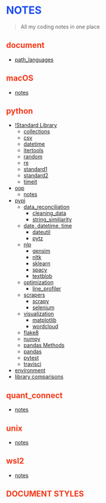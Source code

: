 # NOTES

> All my coding notes in one place

## document

- [path_languages](/document/path_languages.ipynb)

## macOS

- [notes](/macOS/notes.ipynb)

## python

- [!Standard Library](/python/!standard.ipynb)
  - [collections](/python/standard%20library/collections.ipynb)
  - [csv](/python/standard%20library/csv.ipynb)
  - [datetime](/python/standard%20library/datetime.ipynb)
  - [itertools](/python/standard%20library/itertools.ipynb)
  - [random](/python/!standard%20library/random.ipynb)
  - [re](/python/!standard%20library/re.ipynb)
  - [standard1](/python/standard%20library/standard1.ipynb)
  - [standard2](/python/standard%20library/standard2.ipynb)
  - [timeit](/python/standard%20library/timeit.ipynb)
- [oop](/python/oop/)
  - [notes](/python/oop/notes.ipynb)
- [pypi](/python/pypi/)
  - [data_reconciliation](/python/pypi/data_reconciliation/)
    - [cleaning_data](/python//pypi//data_reconciliation/cleaning_data.ipynb)
    - [string_similiarity](/python//pypi//data_reconciliation/string_similiarity.ipynb)
  - [date, datetime, time](/python/pypi/date%2C%20datetime%2C%20time/)
    - [dateutil](/python/pypi/date%2C%20datetime%2C%20time/dateutll.ipynb)
    - [pytz](/python/pypi/date%2C%20datetime%2C%20time/pytz.ipynb)
  - [nlp](/python/pypi/nlp/)
    - [gensim](/python/pypi/nlp/gensim.ipynb)
    - [nltk](/python/pypi/nlps/nltk.ipynb)
    - [sklearn](/python/pypi/nlp/sklearn.ipynb)
    - [spacy](/python/pypi/nlp/spacy.ipynb)
    - [textblob](/python/pypi/nlp/textblob.ipynb)
  - [optimization](/python/pypi/optimization/)
    - [line_profiler](/python/pypi/optimization/line_profiler.ipynb)
  - [scrapers](/python/pypi/scrapers/)
    - [scrapy](/python/pypi/scrapers/scrapy.ipynb)
    - [selenium](/python/pypi/scrapers/selenium.ipynb)
  - [visualization](/python/pypi/visualization/)
    - [matplotlib](/python/pypi/visualization/matplotlib.ipynb)
    - [wordcloud](/python/pypi/visualization//wordcloud.ipynb)
  - [flake8](/python/pypi/standard%20library/flake8.ipynb)
  - [numpy](/python/pypi/numpy.ipynb)
  - [pandas Methods](/python/pypi/pandas_method.ipynb)
  - [pandas](/python/pypi/pandas.ipynb)
  - [pytest](/python/pypi/standard%20library/pytest.ipynb)
  - [travisci](/python/pypi/travisci.ipynb)
- [environment](/python/environment.ipynb)
- [library comparisons](/python/comparisons.ipynb)

## quant_connect

- [notes](/quant_connect/notes.md)

## unix

- [notes](/unix/notes.md)

## wsl2

- [notes](/wsl2/notes.md)

## DOCUMENT STYLES

<style>
h1 {
  color: #1E4CF7;
}
h2 {
color: #F53817;
}
h3 {
  color: #20B506;
}
</style>
